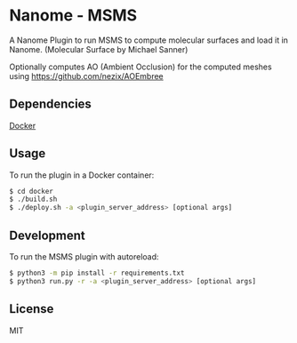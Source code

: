 # Nanome - MSMS

A Nanome Plugin to run MSMS to compute molecular surfaces and load it in Nanome.
(Molecular Surface by Michael Sanner)

Optionally computes AO (Ambient Occlusion) for the computed meshes using https://github.com/nezix/AOEmbree

## Dependencies

[Docker](https://docs.docker.com/get-docker/)

## Usage

To run the plugin in a Docker container:

```sh
$ cd docker
$ ./build.sh
$ ./deploy.sh -a <plugin_server_address> [optional args]
```

## Development

To run the MSMS plugin with autoreload:

```sh
$ python3 -m pip install -r requirements.txt
$ python3 run.py -r -a <plugin_server_address> [optional args]
```

## License

MIT
